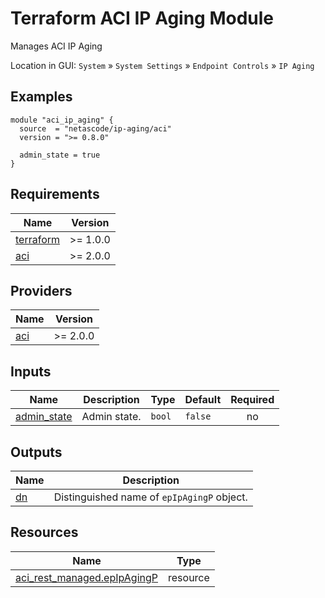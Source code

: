 <!-- BEGIN_TF_DOCS -->
# Terraform ACI IP Aging Module

Manages ACI IP Aging

Location in GUI:
`System` » `System Settings` » `Endpoint Controls` » `IP Aging`

## Examples

```hcl
module "aci_ip_aging" {
  source  = "netascode/ip-aging/aci"
  version = ">= 0.8.0"

  admin_state = true
}
```

## Requirements

| Name | Version |
|------|---------|
| <a name="requirement_terraform"></a> [terraform](#requirement\_terraform) | >= 1.0.0 |
| <a name="requirement_aci"></a> [aci](#requirement\_aci) | >= 2.0.0 |

## Providers

| Name | Version |
|------|---------|
| <a name="provider_aci"></a> [aci](#provider\_aci) | >= 2.0.0 |

## Inputs

| Name | Description | Type | Default | Required |
|------|-------------|------|---------|:--------:|
| <a name="input_admin_state"></a> [admin\_state](#input\_admin\_state) | Admin state. | `bool` | `false` | no |

## Outputs

| Name | Description |
|------|-------------|
| <a name="output_dn"></a> [dn](#output\_dn) | Distinguished name of `epIpAgingP` object. |

## Resources

| Name | Type |
|------|------|
| [aci_rest_managed.epIpAgingP](https://registry.terraform.io/providers/CiscoDevNet/aci/latest/docs/resources/rest_managed) | resource |
<!-- END_TF_DOCS -->